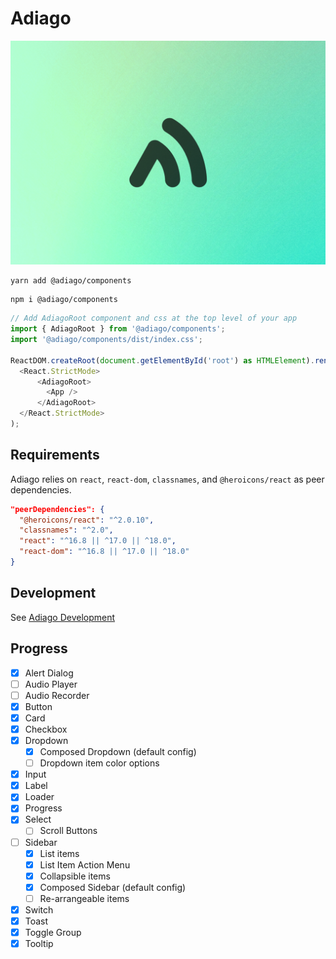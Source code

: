 # Adiago

![Adiago Banner](/assets/Banner.jpg)

```
yarn add @adiago/components
```

```
npm i @adiago/components
```

```javascript
// Add AdiagoRoot component and css at the top level of your app
import { AdiagoRoot } from '@adiago/components';
import '@adiago/components/dist/index.css';

ReactDOM.createRoot(document.getElementById('root') as HTMLElement).render(
  <React.StrictMode>
      <AdiagoRoot>
        <App />
      </AdiagoRoot>
  </React.StrictMode>
);
```

## Requirements

Adiago relies on `react`, `react-dom`, `classnames`, and `@heroicons/react` as peer dependencies.

```json
"peerDependencies": {
  "@heroicons/react": "^2.0.10",
  "classnames": "^2.0",
  "react": "^16.8 || ^17.0 || ^18.0",
  "react-dom": "^16.8 || ^17.0 || ^18.0"
}
```

## Development

See [Adiago Development](/components/development.md)

## Progress

- [x] Alert Dialog
- [ ] Audio Player
- [ ] Audio Recorder
- [x] Button
- [x] Card
- [x] Checkbox
- [x] Dropdown
  - [x] Composed Dropdown (default config)
  - [ ] Dropdown item color options
- [x] Input
- [x] Label
- [x] Loader
- [x] Progress
- [x] Select
  - [ ] Scroll Buttons
- [ ] Sidebar
  - [x] List items
  - [x] List Item Action Menu
  - [x] Collapsible items
  - [x] Composed Sidebar (default config)
  - [ ] Re-arrangeable items
- [x] Switch
- [x] Toast
- [x] Toggle Group
- [x] Tooltip
